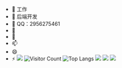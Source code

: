 
- 🔭 工作
- 🌱 后端开发
- 👯 QQ：2956275461
- 🤔 
- 💬 
- 📫 
- 😄 
- ⚡ 
![](https://github-readme-stats.vercel.app/api?username=Johntang666&show_icons=true&theme=transparent)
![Visitor Count](https://profile-counter.glitch.me/Johntang666/count.svg)
![Top Langs](https://github-readme-stats.vercel.app/api/top-langs/?username=Johntang666&layout=compact&theme=tokyonight)
![](https://github-readme-activity-graph.cyclic.app/graph?username=Johntang666&theme=dracula)
![](https://img.shields.io/badge/java-1.0-brightgreen)
![](https://img.shields.io/badge/iTerm2-000000?style=for-the-badge&logo=iterm2&logoColor=white)
